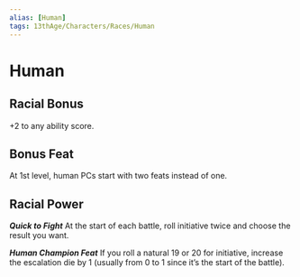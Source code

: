 ```yaml
---
alias: [Human]
tags: 13thAge/Characters/Races/Human
---
```

# Human

## Racial Bonus
+2 to any ability score.

## Bonus Feat
At 1st level, human PCs start with two feats instead of one.

## Racial Power
***Quick to Fight***
At the start of each battle, roll initiative twice and choose the result you want.

***Human Champion Feat***
If you roll a natural 19 or 20 for initiative, increase the escalation die by 1 (usually from 0 to 1 since it’s the start of the battle).
